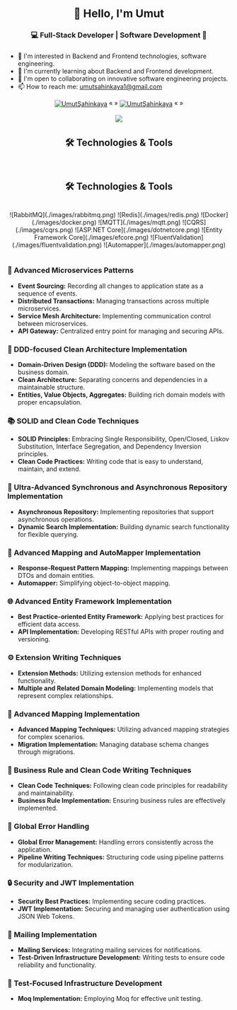 ### <div align="center"> <h2>👋 Hello, I'm Umut </h2>

### <h3 align="center"> 💻 Full-Stack Developer | Software Development 💚 <h3/>

- 👀 I'm interested in Backend and Frontend technologies, software engineering.
- 🌱 I'm currently learning about Backend and Frontend development.
- 💞️ I'm open to collaborating on innovative software engineering projects.
- 📫 How to reach me: umutsahinkaya1@gmail.com
</div>

<div align="center">
<a href="https://www.linkedin.com/in/umutsahinkaya" target="blank"><img align="center" src="https://raw.githubusercontent.com/rahuldkjain/github-profile-readme-generator/master/src/images/icons/Social/linked-in-alt.svg" alt="UmutŞahinkaya" height="30" width="40" /></a> « »
<a href="https://www.hackerrank.com/umutsahinkaya1" target="blank"><img align="center" src="https://raw.githubusercontent.com/rahuldkjain/github-profile-readme-generator/master/src/images/icons/Social/hackerrank.svg" alt="UmutŞahinkaya" height="30" width="40" /></a> « »
</div>

<br/>
<div align="center">
<a href="https://github.com/anuraghazra/github-readme-stats" align="center">
  <img src="https://github-readme-stats.vercel.app/api/top-langs/?username=UmutSahinkaya&layout=compact&theme=tokyolight"  />
</a>
</div>

###

<div align="center">
<h2> 🛠️ Technologies & Tools </h2>
</div>
<br/>
<div align="center">
<h2> 🛠️ Technologies & Tools </h2>
</div>
<br/>
<div align="center">  
![RabbitMQ](./images/rabbitmq.png)  
![Redis](./images/redis.png)  
![Docker](./images/docker.png)  
![MQTT](./images/mqtt.png)  
![CQRS](./images/cqrs.png)  
![ASP.NET Core](./images/dotnetcore.png)  
![Entity Framework Core](./images/efcore.png)  
![FluentValidation](./images/fluentvalidation.png)  
![Automapper](./images/automapper.png)  
</div>

<br />

### 🚀 Advanced Microservices Patterns
- **Event Sourcing:** Recording all changes to application state as a sequence of events.
- **Distributed Transactions:** Managing transactions across multiple microservices.
- **Service Mesh Architecture:** Implementing communication control between microservices.
- **API Gateway:** Centralized entry point for managing and securing APIs.

### 🏢 DDD-focused Clean Architecture Implementation
- **Domain-Driven Design (DDD):** Modeling the software based on the business domain.
- **Clean Architecture:** Separating concerns and dependencies in a maintainable structure.
- **Entities, Value Objects, Aggregates:** Building rich domain models with proper encapsulation.

### 📚 SOLID and Clean Code Techniques
- **SOLID Principles:** Embracing Single Responsibility, Open/Closed, Liskov Substitution, Interface Segregation, and Dependency Inversion principles.
- **Clean Code Practices:** Writing code that is easy to understand, maintain, and extend.

### 🔄 Ultra-Advanced Synchronous and Asynchronous Repository Implementation
- **Asynchronous Repository:** Implementing repositories that support asynchronous operations.
- **Dynamic Search Implementation:** Building dynamic search functionality for flexible querying.

### 🔄 Advanced Mapping and AutoMapper Implementation
- **Response-Request Pattern Mapping:** Implementing mappings between DTOs and domain entities.
- **Automapper:** Simplifying object-to-object mapping.

### 🌐 Advanced Entity Framework Implementation
- **Best Practice-oriented Entity Framework:** Applying best practices for efficient data access.
- **API Implementation:** Developing RESTful APIs with proper routing and versioning.

### ⚙️ Extension Writing Techniques
- **Extension Methods:** Utilizing extension methods for enhanced functionality.
- **Multiple and Related Domain Modeling:** Implementing models that represent complex relationships.

### 🌟 Advanced Mapping Implementation
- **Advanced Mapping Techniques:** Utilizing advanced mapping strategies for complex scenarios.
- **Migration Implementation:** Managing database schema changes through migrations.

### 📏 Business Rule and Clean Code Writing Techniques
- **Clean Code Techniques:** Following clean code principles for readability and maintainability.
- **Business Rule Implementation:** Ensuring business rules are effectively implemented.

### 🚨 Global Error Handling
- **Global Error Management:** Handling errors consistently across the application.
- **Pipeline Writing Techniques:** Structuring code using pipeline patterns for modularization.

### 🔒 Security and JWT Implementation
- **Security Best Practices:** Implementing secure coding practices.
- **JWT Implementation:** Securing and managing user authentication using JSON Web Tokens.

### 📧 Mailing Implementation
- **Mailing Services:** Integrating mailing services for notifications.
- **Test-Driven Infrastructure Development:** Writing tests to ensure code reliability and functionality.

### 🧪 Test-Focused Infrastructure Development
- **Moq Implementation:** Employing Moq for effective unit testing.
